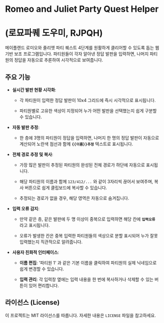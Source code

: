 # Romeo and Juliet Party Quest Helper 
# (로묘파퀘 도우미, RJPQH)

메이플랜드 로미오와 줄리엣 파티 퀘스트 4단계를 원활하게 클리어할 수 있도록 돕는 웹 기반 보조 프로그램입니다. 
파티원들이 각자 알아낸 정답 발판을 입력하면, 나머지 파티원의 정답을 자동으로 추론하여 시각적으로 보여줍니다.

## 주요 기능

* **실시간 발판 현황 시각화**:

  * 각 파티원이 입력한 정답 발판이 10x4 그리드에 즉시 시각적으로 표시됩니다.

  * 파티원별로 고유한 색상이 지정되어 누가 어떤 발판을 선택했는지 쉽게 구분할 수 있습니다.

* **자동 발판 추정**:

  * 한 층에 3명의 파티원이 정답을 입력하면, 나머지 한 명의 정답 발판이 자동으로 계산되어 노란색 점선과 함께 **`{{이름}}추정`** 텍스트로 표시됩니다.

* **전체 경로 추정 및 복사**:

  * 가장 많은 발판이 추정된 파티원의 완성된 전체 경로가 하단에 자동으로 표시됩니다.

  * 해당 파티원의 이름과 함께 `123/412/...` 와 같이 3자리씩 끊어서 보여주며, 복사 버튼으로 쉽게 클립보드에 복사할 수 있습니다.

  * 추정되는 경로가 없을 경우, 해당 영역은 자동으로 숨겨집니다.

* **입력 오류 감지**:

  * 만약 같은 층, 같은 발판에 두 명 이상이 중복으로 입력하면 해당 칸에 **`입력오류`** 라고 표시됩니다.

  * 오류가 발생한 칸은 중복 입력한 파티원들의 색상으로 분할 표시되어 누가 잘못 입력했는지 직관적으로 알려줍니다.

* **사용자 친화적 인터페이스**:

  * **이름 편집**: '파티원 1' 과 같은 기본 이름을 클릭하여 파티원의 실제 닉네임으로 쉽게 변경할 수 있습니다.

  * **입력 관리**: 각 입력창 옆에는 입력 내용을 한 번에 복사하거나 삭제할 수 있는 버튼이 있어 편리합니다.

## 라이선스 (License)

이 프로젝트는 MIT 라이선스를 따릅니다. 자세한 내용은 `LICENSE` 파일을 참고하세요.
